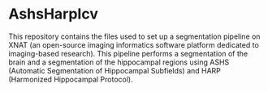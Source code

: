 # AshsHarpIcv
This repository contains the files used to set up a segmentation pipeline on XNAT (an open-source imaging informatics software platform dedicated to imaging-based research). This pipeline performs a segmentation of the brain and a segmentation of the hippocampal regions using ASHS (Automatic Segmentation of Hippocampal Subfields) and HARP (Harmonized Hippocampal Protocol).
